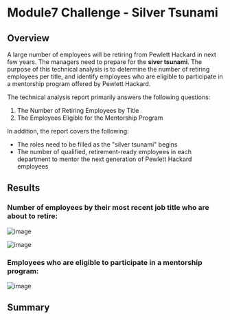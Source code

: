 # Module7 Challenge - Silver Tsunami

## Overview
A large number of employees will be retiring from Pewlett Hackard in next few years. The managers need to prepare for the **siver tsunami**. The purpose of this technical analysis is to determine the number of retiring employees per title, and identify employees who are eligible to participate in a mentorship program offered by Pewlett Hackard.

The technical analysis report primarily answers the following questions:
1. The Number of Retiring Employees by Title
2. The Employees Eligible for the Mentorship Program

In addition, the report covers the following: 
- The roles need to be filled as the "silver tsunami" begins
- The number of qualified, retirement-ready employees in each department to mentor the next generation of Pewlett Hackard employees

## Results

### Number of employees by their most recent job title who are about to retire:
![image](https://user-images.githubusercontent.com/31812730/194470352-18ab2d89-ecf7-47bb-9186-604d5a8297c7.png)




![image](https://user-images.githubusercontent.com/31812730/194464970-14a3c62b-e2f1-450f-acec-c33885b0578b.png)

### Employees who are eligible to participate in a mentorship program:
![image](https://user-images.githubusercontent.com/31812730/194465157-605ad31e-3a35-4898-95ed-ee334ec054a8.png)

## Summary
